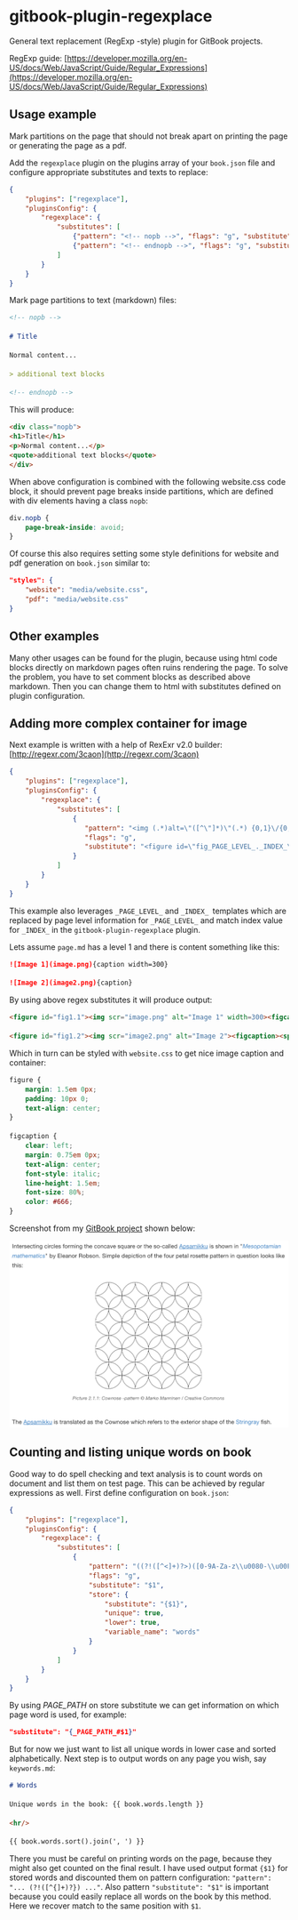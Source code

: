 gitbook-plugin-regexplace
==========
General text replacement (RegExp -style) plugin for GitBook projects.

RegExp guide: [https://developer.mozilla.org/en-US/docs/Web/JavaScript/Guide/Regular_Expressions](https://developer.mozilla.org/en-US/docs/Web/JavaScript/Guide/Regular_Expressions)

Usage example
-----

Mark partitions on the page that should not break apart on printing the page or generating the page as a pdf.

Add the ```regexplace``` plugin on the plugins array of your ```book.json``` file and configure appropriate substitutes and texts to replace:

```json
{
	"plugins": ["regexplace"],
	"pluginsConfig": {
		"regexplace": {
			"substitutes": [
				{"pattern": "<!-- nopb -->", "flags": "g", "substitute": "<div class=\"nopb\">"},
				{"pattern": "<!-- endnopb -->", "flags": "g", "substitute": "</div>"}
			]
		}
	}
}
```

Mark page partitions to text (markdown) files:

```markdown
<!-- nopb -->

# Title

Normal content...

> additional text blocks

<!-- endnopb -->
```

This will produce:

```html
<div class="nopb">
<h1>Title</h1>
<p>Normal content...</p>
<quote>additional text blocks</quote>
</div>
```

When above configuration is combined with the following website.css code block, it should prevent page breaks inside partitions, which are defined with div elements having a class ```nopb```:

```css
div.nopb {
    page-break-inside: avoid;	
}
```

Of course this also requires setting some style definitions for website and pdf generation on ```book.json``` similar to:

```json
"styles": {
    "website": "media/website.css",
    "pdf": "media/website.css"
}
```

Other examples
-----

Many other usages can be found for the plugin, because using html code blocks directly on markdown pages often ruins rendering the page. To solve the problem, you have to set comment blocks as described above markdown. Then you can change them to html with substitutes defined on plugin configuration.

Adding more complex container for image
-----

Next example is written with a help of RexExr v2.0 builder: [http://regexr.com/3caon](http://regexr.com/3caon)

```json
{
	"plugins": ["regexplace"],
	"pluginsConfig": {
		"regexplace": {
			"substitutes": [
				{
                   "pattern": "<img (.*)alt=\"([^\"]*)\"(.*) {0,1}\/{0,1}> {0,}{caption([^\\}]*)}", 
                   "flags": "g", 
                   "substitute": "<figure id=\"fig_PAGE_LEVEL_._INDEX_\"><img $1alt=\"$2\" $4$3><figcaption><span>Picture _PAGE_LEVEL_._INDEX_: </span>$2</figcaption></figure>"
                }
			]
		}
	}
}
```

This example also leverages ```_PAGE_LEVEL_``` and ```_INDEX_ ```templates which are replaced by page level information for ```_PAGE_LEVEL_``` and match index value for ```_INDEX_``` in the ```gitbook-plugin-regexplace``` plugin.

Lets assume ```page.md``` has a level 1 and there is content something like this:

```markdown
![Image 1](image.png){caption width=300}

![Image 2](image2.png){caption}
```

By using above regex substitutes it will produce output:

```html
<figure id="fig1.1"><img scr="image.png" alt="Image 1" width=300><figcaption><span>Picture 1.1: </span>Image 1</figcaption></figure>

<figure id="fig1.2"><img scr="image2.png" alt="Image 2"><figcaption><span>Picture 1.2: </span>Image 2</figcaption></figure>
```

Which in turn can be styled with ```website.css``` to get nice image caption and container:

```css
figure {
    margin: 1.5em 0px;
    padding: 10px 0;
    text-align: center;
}

figcaption {
    clear: left;
    margin: 0.75em 0px;
    text-align: center;
    font-style: italic;
    line-height: 1.5em;
    font-size: 80%;
    color: #666;
}
```

Screenshot from my [GitBook project](https://markomanninen.gitbooks.io/artifacts-of-the-flower-of-life/content/cownose.html) shown below:

![Image container](image-container.png)

Counting and listing unique words on book
-----

Good way to do spell checking and text analysis is to count words on document and list them on test page. This can be achieved by regular expressions as well. First define configuration on ```book.json```:

```json
{
	"plugins": ["regexplace"],
	"pluginsConfig": {
		"regexplace": {
			"substitutes": [
				{
                    "pattern": "((?!([^<]+)?>)([0-9A-Za-z\\u0080-\\u00FF'.-]?)+(?!([^{]+)?})([0-9A-Za-z\\u0080-\\u00FF'])?(?!([^&]+)?;)([0-9A-Za-z\\u0080-\\u00FF']))",
                    "flags": "g",
                    "substitute": "$1",
                    "store": {
                        "substitute": "{$1}",
                        "unique": true,
                        "lower": true,
                        "variable_name": "words"
                    }
                }
			]
		}
	}
}
```

By using _PAGE_PATH_ on store substitute we can get information on which page word is used, for example:

```json
"substitute": "{_PAGE_PATH_#$1}"
```

But for now we just want to list all unique words in lower case and sorted alphabetically. Next step is to output words on any page you wish, say ```keywords.md```:


```markdown
# Words

Unique words in the book: {{ book.words.length }}

<hr/>

{{ book.words.sort().join(', ') }}
```

There you must be careful on printing words on the page, because they might also get counted on the final result. I have used output format ```{$1}``` for stored words and discounted them on pattern configuration: ```"pattern": "... (?!([^{]+)?}) ..."```. Also pattern ```"substitute": "$1"``` is important because you could easily replace all words on the book by this method. Here we recover match to the same position with ```$1```.

